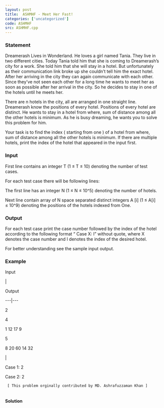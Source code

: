 ```yaml
---
layout: post
title:  ASHMHF - Meet Her Fast!
categories: ['uncategorized']
code: ASHMHF
src: ASHMHF.cpp
---
```


### **Statement**

Dreamerash Lives in Wonderland. He loves a girl named Tania. They live in two
different cities. Today Tania told him that she is coming to Dreamerash’s city
for a work. She told him that she will stay in a hotel. But unfortunately as
their communication link broke up she couldn’t tell him the exact hotel. After
her arriving in the city they can again communicate with each other. Since
they’ve not seen each other for a long time he wants to meet her as soon as
possible after her arrival in the city. So he decides to stay in one of the
hotels until he meets her.

There are n hotels in the city, all are arranged in one straight line.
Dreamerash know the positions of every hotel. Positions of every hotel are
distinct. He wants to stay in a hotel from where, sum of distance
among all the other hotels is minimum. As he is busy dreaming, he wants
you to solve this problem for him.

Your task is to find the index ( starting from one ) of a hotel
from where, sum of distance among all the other hotels is minimum. If there
are multiple hotels, print the index of the hotel that appeared in the input
first.

### Input

First line contains an integer T (1 ≤ T ≤ 10) denoting the number of test
cases.

For each test case there will be following lines:

The first line has an integer N (1 ≤ N ≤ 10^5) denoting the number of
hotels.

Next line contain array of N space separated distinct integers A [i] (1 ≤
A[i] ≤ 10^9) denoting the positions of the hotels indexed from One.

### Output

For each test case print the case number followed by the index of the hotel
according to the following format “ Case X: I” without quote, where X
denotes the case number and I denotes the index of the desired hotel.

For better understanding see the sample input output.

### Example

Input

|

Output  
  
---|---  
  
2

4

1 12 17 9

5

8 20 60 14 32

|

Case 1: 2

Case 2: 2  
  


    
    
      
     [ This problem orginally contributed by MD. Ashrafuzzaman Khan ]  
     



#### **Solution**



